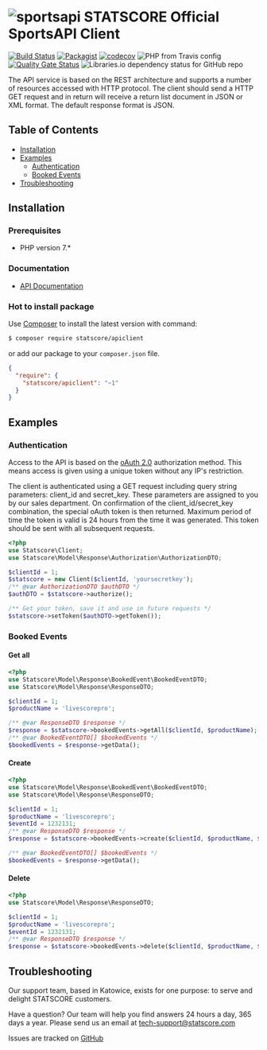# ![sportsapi](https://statscore-s3-cdn.statscore.com/v2/products/sportsAPI/spa-logo.png) STATSCORE Official SportsAPI Client

[![Build Status](https://travis-ci.org/statscore/apiclient.svg?branch=master)](https://travis-ci.org/statscore/apiclient)
[![Packagist](https://img.shields.io/packagist/v/statscore/apiclient.svg)](https://packagist.org/packages/statscore/apiclient)
[![codecov](https://codecov.io/gh/statscore/apiclient/branch/master/graph/badge.svg)](https://codecov.io/gh/statscore/apiclient)
![PHP from Travis config](https://img.shields.io/travis/php-v/statscore/apiclient/master.svg)
[![Quality Gate Status](https://sonarcloud.io/api/project_badges/measure?project=statscore_apiclient&metric=alert_status)](https://sonarcloud.io/dashboard?id=statscore_apiclient)
![Libraries.io dependency status for GitHub repo](https://img.shields.io/librariesio/github/statscore/apiclient)

The API service is based on the REST architecture and supports a number of resources accessed with HTTP protocol. The client should send a HTTP GET request and in return will receive a return list document in JSON or XML format. The default response format is JSON.

## Table of Contents

* [Installation](#installation)
* [Examples](#examples)
    * [Authentication](#authentication)
    * [Booked Events](#booked-events)
* [Troubleshooting](#troubleshooting)

<a name="installation"></a>
## Installation

### Prerequisites

- PHP version 7.*

### Documentation

- [API Documentation](https://docs.api.statscore.com/?version=latest)

### Hot to install package

Use [Composer](http://getcomposer.org) to install the latest version with command:

```bash
$ composer require statscore/apiclient
```

or add our package to your `composer.json` file.

```json
{
  "require": {
    "statscore/apiclient": "~1"
  }
}
```
## Examples

### Authentication

Access to the API is based on the [oAuth 2.0](https://oauth.net/2/) authorization method. This means access is given using a unique token without any IP's restriction.

The client is authenticated using a GET request including query string parameters: client_id and secret_key. These parameters are assigned to you by our sales department. On confirmation of the client_id/secret_key combination, the special oAuth token is then returned. Maximum period of time the token is valid is 24 hours from the time it was generated. This token should be sent with all subsequent requests.

```php
<?php
use Statscore\Client;
use Statscore\Model\Response\Authorization\AuthorizationDTO;

$clientId = 1;
$statscore = new Client($clientId, 'yoursecretkey');
/** @var AuthorizationDTO $authDTO */
$authDTO = $statscore->authorize();

/** Get your token, save it and use in future requests */
$statscore->setToken($authDTO->getToken());
```

### Booked Events

#### Get all
```php
<?php
use Statscore\Model\Response\BookedEvent\BookedEventDTO;
use Statscore\Model\Response\ResponseDTO;

$clientId = 1;
$productName = 'livescorepro';

/** @var ResponseDTO $response */
$response = $statscore->bookedEvents->getAll($clientId, $productName);
/** @var BookedEventDTO[] $bookedEvents */
$bookedEvents = $response->getData();
```

#### Create
```php
<?php
use Statscore\Model\Response\BookedEvent\BookedEventDTO;
use Statscore\Model\Response\ResponseDTO;

$clientId = 1;
$productName = 'livescorepro';
$eventId = 1232131;
/** @var ResponseDTO $response */
$response = $statscore->bookedEvents->create($clientId, $productName, $eventId);

/** @var BookedEventDTO[] $bookedEvents */
$bookedEvents = $response->getData();
```

#### Delete
```php
<?php
use Statscore\Model\Response\ResponseDTO;

$clientId = 1;
$productName = 'livescorepro';
$eventId = 1232131;
/** @var ResponseDTO $response */
$response = $statscore->bookedEvents->delete($clientId, $productName, $eventId);
```

## Troubleshooting

Our support team, based in Katowice, exists for one purpose: to serve and delight STATSCORE customers. 

Have a question? Our team will help you find answers 24 hours a day, 365 days a year. Please send us an email at [tech-support@statscore.com](mailto:tech-support@statscore.com)

Issues are tracked on [GitHub](https://github.com/statscore/apiclient/issues)
